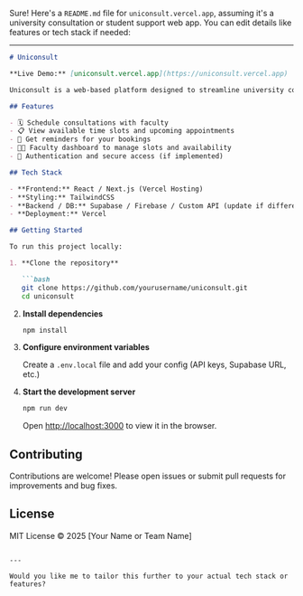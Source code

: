 Sure! Here's a `README.md` file for `uniconsult.vercel.app`, assuming it's a university consultation or student support web app. You can edit details like features or tech stack if needed:

---

````markdown
# Uniconsult

**Live Demo:** [uniconsult.vercel.app](https://uniconsult.vercel.app)

Uniconsult is a web-based platform designed to streamline university consultations, making it easier for students and faculty to schedule, manage, and track meetings. Built with a focus on simplicity and speed, it enables efficient academic communication.

## Features

- 🗓️ Schedule consultations with faculty
- 📋 View available time slots and upcoming appointments
- 🔔 Get reminders for your bookings
- 👩‍🏫 Faculty dashboard to manage slots and availability
- 🔐 Authentication and secure access (if implemented)

## Tech Stack

- **Frontend:** React / Next.js (Vercel Hosting)
- **Styling:** TailwindCSS
- **Backend / DB:** Supabase / Firebase / Custom API (update if different)
- **Deployment:** Vercel

## Getting Started

To run this project locally:

1. **Clone the repository**

   ```bash
   git clone https://github.com/yourusername/uniconsult.git
   cd uniconsult
````

2. **Install dependencies**

   ```bash
   npm install
   ```

3. **Configure environment variables**

   Create a `.env.local` file and add your config (API keys, Supabase URL, etc.)

4. **Start the development server**

   ```bash
   npm run dev
   ```

   Open [http://localhost:3000](http://localhost:3000) to view it in the browser.

## Contributing

Contributions are welcome! Please open issues or submit pull requests for improvements and bug fixes.

## License

MIT License
© 2025 \[Your Name or Team Name]

```

---

Would you like me to tailor this further to your actual tech stack or features?
```
